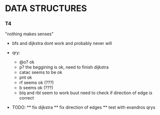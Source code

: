 # DATA STRUCTURES

### T4
"nothing makes senses"
* bfs and dijkstra dont work and probably never will
* qry:
    - @o? ok
    - p? the beggining is ok, need to finish dijkstra
    - catac seems to be ok
    - pnt ok
    - rf seems ok (???)
    - b seems ok (???)
    - blq and rbl seem to work buut need to check if direction of edge is correct

* TODO:
    ** fix dijkstra
    ** fix direction of edges
    ** test with evandros qrys
